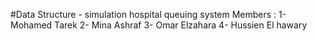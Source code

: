 #Data Structure - simulation hospital queuing system 
	Members : 
	1- Mohamed Tarek 
	2- Mina Ashraf 
	3- Omar Elzahara 
	4- Hussien El hawary
